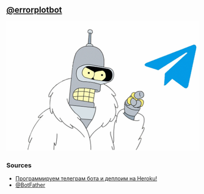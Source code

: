 ## [@errorplotbot](https://t.me/errorplotbot)

![](https://raw.githubusercontent.com/Antoniii/Oh-Mijn-Bot/main/Futurama_Bender.png)

### Sources

* [Программируем телеграм бота и деплоим на Heroku!](https://youtu.be/TtvNVDilh60) 
* [@BotFather](https://t.me/BotFather)
